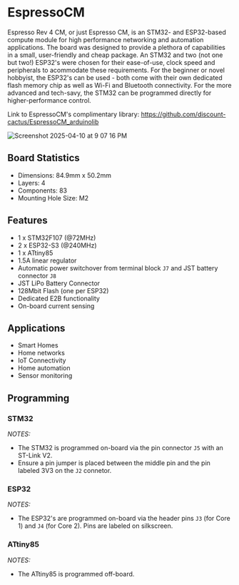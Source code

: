 # EspressoCM
Espresso Rev 4 CM, or just Espresso CM, is an STM32- and ESP32-based compute module for high performance networking and automation applications. The board was designed to provide a plethora of capabilities in a small, user-friendly and cheap package. An STM32 and two (not one but two!) ESP32's were chosen for their ease-of-use, clock speed and peripherals to acommodate these requirements. For the beginner or novel hobbyist, the ESP32's can be used - both come with their own dedicated flash memory chip as well as Wi-Fi and Bluetooth connectivity. For the more advanced and tech-savy, the STM32 can be programmed directly for higher-performance control.

Link to EspressoCM's complimentary library: https://github.com/discount-cactus/EspressoCM_arduinolib

![Screenshot 2025-04-10 at 9 07 16 PM](https://github.com/user-attachments/assets/6fa4da34-ec05-48b8-9b83-ecbb4fbdb876)

## Board Statistics
- Dimensions: 84.9mm x 50.2mm
- Layers: 4
- Components: 83
- Mounting Hole Size: M2

## Features
- 1 x STM32F107 (@72MHz)
- 2 x ESP32-S3 (@240MHz)
- 1 x ATtiny85
- 1.5A linear regulator
- Automatic power switchover from terminal block `J7` and JST battery connector `J8`
- JST LiPo Battery Connector
- 128Mbit Flash (one per ESP32)
- Dedicated E2B functionality
- On-board current sensing

## Applications
- Smart Homes
- Home networks
- IoT Connectivity
- Home automation
- Sensor monitoring

## Programming
### STM32

*NOTES:*
- The STM32 is programmed on-board via the pin connector `J5` with an ST-Link V2.
- Ensure a pin jumper is placed between the middle pin and the pin labeled 3V3 on the `J2` connetor.

### ESP32

*NOTES:*
- The ESP32's are programmed on-board via the header pins `J3` (for Core 1) and `J4` (for Core 2). Pins are labeled on silkscreen.

### ATtiny85

*NOTES:*
- The ATtiny85 is programmed off-board.
